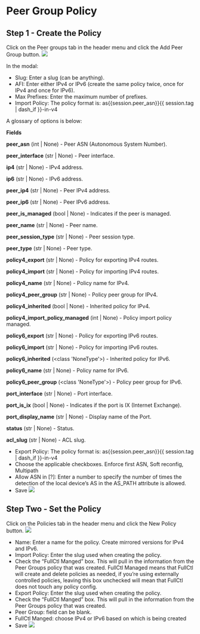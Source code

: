 # Peer Group Policy

## Step 1 - Create the Policy
Click on the Peer groups tab in the header menu and click the Add Peer Group button. 
   ![](img/peergroupstab.png)

In the modal:
- Slug: Enter a slug (can be anything). 
- AFI: Enter either IPv4 or IPv6 (create the same policy twice, once for IPv4 and once for IPv6). 
- Max Prefixes: Enter the maximum number of prefixes.
- Import Policy: The policy format is: as{{session.peer_asn}}{{ session.tag | dash_if }}-in-v4

A glossary of options is below:

**Fields**

**peer_asn** (int | None) - Peer ASN (Autonomous System Number).

**peer_interface** (str | None) - Peer interface.

**ip4** (str | None) - IPv4 address.

**ip6** (str | None) - IPv6 address.

**peer_ip4** (str | None) - Peer IPv4 address.

**peer_ip6** (str | None) - Peer IPv6 address.

**peer_is_managed** (bool | None) - Indicates if the peer is managed.

**peer_name** (str | None) - Peer name.

**peer_session_type** (str | None) - Peer session type.

**peer_type** (str | None) - Peer type.

**policy4_export** (str | None) - Policy for exporting IPv4 routes.

**policy4_import** (str | None) - Policy for importing IPv4 routes.

**policy4_name** (str | None) - Policy name for IPv4.

**policy4_peer_group** (str | None) - Policy peer group for IPv4.

**policy4_inherited** (bool | None) - Inherited policy for IPv4.

**policy4_import_policy_managed** (int | None) - Policy import policy managed.

**policy6_export** (str | None) - Policy for exporting IPv6 routes.

**policy6_import** (str | None) - Policy for importing IPv6 routes.

**policy6_inherited** (<class 'NoneType'>) - Inherited policy for IPv6.

**policy6_name** (str | None) - Policy name for IPv6.

**policy6_peer_group** (<class 'NoneType'>) - Policy peer group for IPv6.

**port_interface** (str | None) - Port interface.

**port_is_ix** (bool | None) - Indicates if the port is IX (Internet Exchange).

**port_display_name** (str | None) - Display name of the Port.

**status** (str | None) - Status.

**acl_slug** (str | None) - ACL slug.


- Export Policy: The policy format is: as{{session.peer_asn}}{{ session.tag | dash_if }}-in-v4
- Choose the applicable checkboxes. Enforce first ASN, Soft reconfig, Multipath
- Allow ASN in [?]: Enter a number to specify the number of times the detection of the local device’s AS in the AS_PATH attribute is allowed.
- Save 
   ![](img/peergroupmodal.png)

## Step Two - Set the Policy
Click on the Policies tab in the header menu and click the New Policy button. 
   ![](img/newpolicytab.png)
- Name: Enter a name for the policy. Create mirrored versions for IPv4 and IPv6.
- Import Policy: Enter the slug used when creating the policy.
- Check the “FullCtl Manged” box. This will pull in the information from the Peer Groups policy that was created. FullCtl Managed means that FullCtl will create and delete policies as needed, if you’re using externally controlled policies, leaving this box unchecked will mean that FullCtl does not touch any policy config.
- Export Policy: Enter the slug used when creating the policy.
- Check the “FullCtl Manged” box. This will pull in the information from the Peer Groups policy that was created.
- Peer Group: field can be blank.
- FullCtl Manged: choose IPv4 or IPv6 based on which is being created
- Save
   ![](img/ipv4policy.png)
